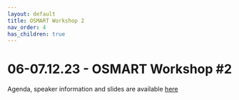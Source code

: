 ```yaml
---
layout: default
title: OSMART Workshop 2
nav_order: 4
has_children: true
---
```


# 06-07.12.23 - OSMART Workshop #2
Agenda, speaker information and slides are available [here](https://www.5g-mag.com/post/06-07-12-23-osmart-workshop-2)
